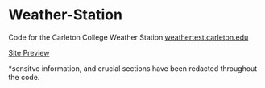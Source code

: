 # Weather-Station

Code for the Carleton College Weather Station
<a href="http://weathertest.carleton.edu/index.php"> weathertest.carleton.edu </a>





[Site Preview](https://www.youtube.com/watch?v=xpv3WDESVF0&feature=youtu.be)

*sensitve information, and crucial sections have been redacted throughout the code.
